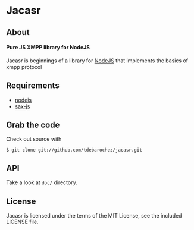 Jacasr
======

About
-----

#### Pure JS XMPP library for NodeJS ####

Jacasr is beginnings of a library for [NodeJS](http://nodejs.org) that implements the basics of xmpp protocol

Requirements
------------

- [nodejs](http://nodejs.org)
- [sax-js](https://github.com/isaacs/sax-js)

Grab the code
--------------

Check out source with

    $ git clone git://github.com/tdebarochez/jacasr.git

API
-----

Take a look at `doc/` directory.

License
-------

Jacasr is licensed under the terms of the MIT License, see the included LICENSE file.